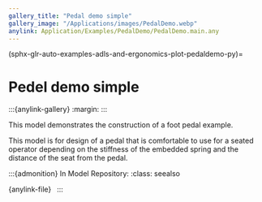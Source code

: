 ```yaml
---
gallery_title: "Pedal demo simple"
gallery_image: "/Applications/images/PedalDemo.webp"
anylink: Application/Examples/PedalDemo/PedalDemo.main.any
---
```


(sphx-glr-auto-examples-adls-and-ergonomics-plot-pedaldemo-py)=

# Pedel demo simple

:::{anylink-gallery}
:margin:
:::

This model demonstrates the construction
of a foot pedal example.


This model is for design of a pedal that is comfortable to use
for a seated operator depending on the stiffness of the embedded
spring and the distance of the seat from the pedal.



:::{admonition} In Model Repository:
:class: seealso

{anylink-file}` `
:::
